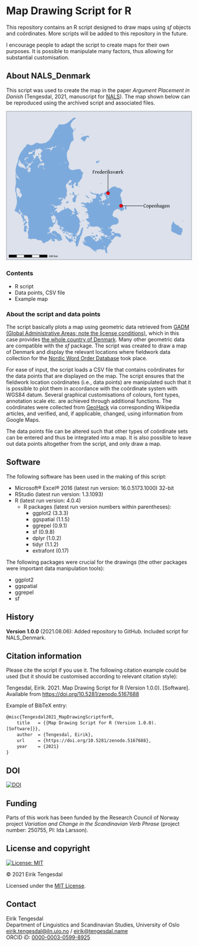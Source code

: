 # Map Drawing Script for R
This repository contains an R script designed to draw maps using *sf* objects and coördinates. More scripts will be added to this repository in the future.

I encourage people to adapt the script to create maps for their own purposes. It is possible to manipulate many factors, thus allowing for substantial customisation.

## About NALS_Denmark
This script was used to create the map in the paper *Argument Placement in Danish* (Tengesdal, 2021, manuscript for [NALS](https://journals.uio.no/index.php/NALS/index)). The map shown below can be reproduced using the archived script and associated files.

![NALS_Denmark_GitHub.svg](https://github.com/EirikTengesdal/MapDrawingScriptforR/blob/main/NALS_Denmark/NALS_Denmark_GitHub.svg)

### Contents
* R script
* Data points, CSV file
* Example map

### About the script and data points
The script basically plots a map using geometric data retrieved from [GADM (Global Administrative Areas; note the license conditions)](https://gadm.org/license.html), which in this case provides [the whole country of Denmark](https://biogeo.ucdavis.edu/data/gadm3.6/gpkg/gadm36_DNK_gpkg.zip). Many other geometric data are compatible with the *sf* package. The script was created to draw a map of Denmark and display the relevant locations where fieldwork data collection for the [Nordic Word Order Database](https://www.hf.uio.no/iln/english/about/organization/text-laboratory/projects/nwd/index.html) took place.

For ease of input, the script loads a CSV file that contains coördinates for the data points that are displayed on the map. The script ensures that the fieldwork location coördinates (i.e., data points) are manipulated such that it is possible to plot them in accordance with the coördinate system with WGS84 datum. Several graphical customisations of colours, font types, annotation scale etc. are achieved through additional functions. The coördinates were collected from [GeoHack](https://geohack.toolforge.org/) via corresponding Wikipedia articles, and verified, and, if applicable, changed, using information from Google Maps.

The data points file can be altered such that other types of coördinate sets can be entered and thus be integrated into a map. It is also possible to leave out data points altogether from the script, and only draw a map.

## Software
The following software has been used in the making of this script:

* Microsoft® Excel® 2016 (latest run version: 16.0.5173.1000) 32-bit
* RStudio (latest run version: 1.3.1093)
* R (latest run version: 4.0.4)
  * R packages (latest run version numbers within parentheses):
	  * ggplot2 (3.3.3)
	  * ggspatial (1.1.5)
	  * ggrepel (0.9.1)
	  * sf (0.9.8)
	  * dplyr (1.0.2)
	  * tidyr (1.1.2)
	  * extrafont (0.17)

The following packages were crucial for the drawings (the other packages were important data manipulation tools):

* ggplot2
* ggspatial
* ggrepel
* sf

## History
**Version 1.0.0** (2021.08.06): Added repository to GitHub. Included script for NALS_Denmark.

## Citation information
Please cite the script if you use it. The following citation example could be used (but it should be customised according to relevant citation style):

Tengesdal, Eirik. 2021. Map Drawing Script for R (Version 1.0.0). [Software]. Available from https://doi.org/10.5281/zenodo.5167688

Example of BibTeX entry:
```
@misc{Tengesdal2021_MapDrawingScriptforR,
    title   = {{Map Drawing Script for R (Version 1.0.0). [Software]}},
    author  = {Tengesdal, Eirik},
    url     = {https://doi.org/10.5281/zenodo.5167688},
    year    = {2021}
}
```
## DOI
[![DOI](https://zenodo.org/badge/393439333.svg)](https://zenodo.org/badge/latestdoi/393439333)

## Funding
Parts of this work has been funded by the Research Council of Norway project *Variation and Change in the Scandinavian Verb Phrase* (project number: 250755, PI: Ida Larsson).

## License and copyright
[![License: MIT](https://img.shields.io/badge/License-MIT-yellow.svg)](https://opensource.org/licenses/MIT)

© 2021 Eirik Tengesdal

Licensed under the [MIT License](LICENSE).

## Contact
Eirik Tengesdal  
Department of Linguistics and Scandinavian Studies, University of Oslo  
eirik.tengesdal@iln.uio.no / eirik@tengesdal.name  
ORCID iD: [0000-0003-0599-8925](https://orcid.org/0000-0003-0599-8925)
